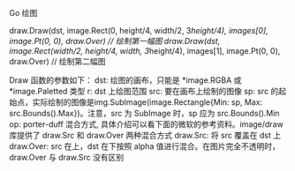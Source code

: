 Go 绘图



draw.Draw(dst, image.Rect(0, height/4, width/2, 3*height/4), images[0], image.Pt(0, 0), draw.Over) // 绘制第一幅图 draw.Draw(dst, image.Rect(width/2, height/4, width, 3*height/4), images[1], image.Pt(0, 0), draw.Over) // 绘制第二幅图


Draw 函数的参数如下：
dst: 绘图的画布，只能是 *image.RGBA 或 *image.Paletted 类型
r: dst 上绘图范围
src: 要在画布上绘制的图像
sp: src 的起始点，实际绘制的图像是img.SubImage(image.Rectangle{Min: sp, Max: src.Bounds().Max})。注意，src 为 SubImage 时，sp 应为 src.Bounds().Min
op: porter-duff 混合方式, 具体介绍可以看下面的微软的参考资料。image/draw 库提供了 draw.Src 和 draw.Over 两种混合方式
draw.Src: 将 src 覆盖在 dst 上
draw.Over: src 在上，dst 在下按照 alpha 值进行混合。在图片完全不透明时，draw.Over 与 draw.Src 没有区别

